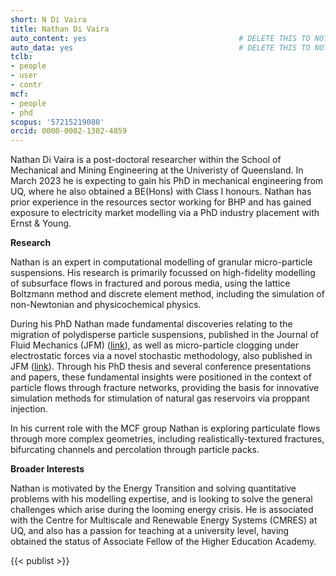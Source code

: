 ```yaml
---
short: N Di Vaira
title: Nathan Di Vaira
auto_content: yes                                  # DELETE THIS TO NOT AUTO GENERATE CONTENT
auto_data: yes                                     # DELETE THIS TO NOT AUTO GENERATE METADATA
tclb:
- people
- user
- contr
mcf:
- people
- phd
scopus: '57215219080'
orcid: 0000-0002-1302-4859
---
```


Nathan Di Vaira is a post-doctoral researcher within the School of Mechanical and Mining Engineering at the Univeristy of Queensland. In March 2023 he is expecting to gain his PhD in mechanical engineering from UQ, where he also obtained a BE(Hons) with Class I honours. Nathan has prior experience in the resources sector working for BHP and has gained exposure to electricity market modelling via a PhD industry placement with Ernst & Young.

**Research**

Nathan is an expert in computational modelling of granular micro-particle suspensions. His research is primarily focussed on high-fidelity modelling of subsurface flows in fractured and porous media, using the lattice Boltzmann method and discrete element method, including the simulation of non-Newtonian and physicochemical physics.

During his PhD Nathan made fundamental discoveries relating to the migration of polydisperse particle suspensions, published in the Journal of Fluid Mechanics (JFM) ([link](/content/publications/2022-DiVaira-Laniewski-JFM.md)), as well as micro-particle clogging under electrostatic forces via a novel stochastic methodology, also published in JFM ([link](/content/publications/2023-DiVaira-Laniewski-JFM.md)). Through his PhD thesis and several conference presentations and papers, these fundamental insights were positioned in the context of particle flows through fracture networks, providing the basis for innovative simulation methods for stimulation of natural gas reservoirs via proppant injection.

In his current role with the MCF group Nathan is exploring particulate flows through more complex geometries, including realistically-textured fractures, bifurcating channels and percolation through particle packs. 

**Broader Interests**

Nathan is motivated by the Energy Transition and solving quantitative problems with his modelling expertise, and is looking to solve the general challenges which arise during the looming energy crisis. He is associated with the Centre for Multiscale and Renewable Energy Systems (CMRES) at UQ, and also has a passion for teaching at a university level, having obtained the status of Associate Fellow of the Higher Education Academy.

{{< publist >}}
